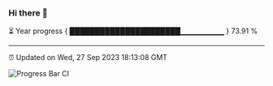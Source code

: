 ### Hi there 👋

⏳ Year progress { ██████████████████████▁▁▁▁▁▁▁▁ } 73.91 %

---

⏰ Updated on Wed, 27 Sep 2023 18:13:08 GMT

![Progress Bar CI](https://github.com/liununu/liununu/workflows/Progress%20Bar%20CI/badge.svg)
